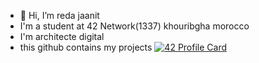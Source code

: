 - 👋 Hi, I’m reda jaanit
- I'm a student at 42 Network(1337) khouribgha morocco 
- I'm architecte digital
- this github contains my projects
[![42 Profile Card](https://1337-readme.vercel.app/api/profile?cursus=42cursus&login=rjaanit)](https://github.com/mohouyizme/1337-readme)

